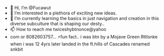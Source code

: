 - 👋 Hi, I’m @Fucawut
- 👀 I’m interested in a plethora of exciting new ideas.
- 🌱 I’m currently learning the basics in just navigation and creation in this diverse subculture that is shaping our desty..
- 📫 How to reach me  twiceshybtnonce@yahoo
- com or 8082603757...
  ⚡fun fact.. i was btn by a Mojave Green Rttlsnke when i was 12 4yrs later landed in the ft.hills of Cascades renamed snkbit
  

<!---
Fucawut/Fucawut is a ✨ special ✨ repository because its `README.md` (this file) appears on your GitHub profile.
You can click the Preview link to take a look at your changes.
--->
